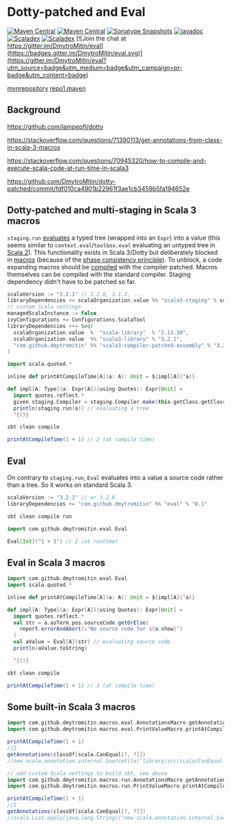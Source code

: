 # Dotty-patched and Eval

[![Maven Central](https://maven-badges.herokuapp.com/maven-central/com.github.dmytromitin/eval_3/badge.svg)](https://maven-badges.herokuapp.com/maven-central/com.github.dmytromitin/eval_3)
[![Maven Central](https://img.shields.io/maven-central/v/com.github.dmytromitin/eval_3.svg?label=maven%20central&color=success)](https://search.maven.org/search?q=g:%22com.github.dmytromitin%22%20AND%20a:%22eval_3%22)
[![Sonatype Snapshots](https://img.shields.io/nexus/r/https/oss.sonatype.org/com.github.dmytromitin/eval_3.svg?color=success)](https://oss.sonatype.org/content/groups/public/com/github/dmytromitin/eval_3/)
[![javadoc](https://javadoc.io/badge2/com.github.dmytromitin/eval_3/javadoc.svg)](https://javadoc.io/doc/com.github.dmytromitin/eval_3)
[![Scaladex](https://index.scala-lang.org/dmytromitin/dotty-patched/latest.svg?color=success)](https://index.scala-lang.org/dmytromitin/dotty-patched)
[![Scaladex](https://index.scala-lang.org/dmytromitin/dotty-patched/scala3-compiler-patched/latest.svg?color=success)](https://index.scala-lang.org/dmytromitin/dotty-patched/scala3-compiler-patched)
[![Join the chat at https://gitter.im/DmytroMitin/eval](https://badges.gitter.im/DmytroMitin/eval.svg)](https://gitter.im/DmytroMitin/eval?utm_source=badge&utm_medium=badge&utm_campaign=pr-badge&utm_content=badge)

[mvnrepository](https://mvnrepository.com/artifact/com.github.dmytromitin)
[repo1.maven](https://repo1.maven.org/maven2/com/github/dmytromitin/)

## Background

https://github.com/lampepfl/dotty

https://stackoverflow.com/questions/71390113/get-annotations-from-class-in-scala-3-macros

https://stackoverflow.com/questions/70945320/how-to-compile-and-execute-scala-code-at-run-time-in-scala3

https://github.com/DmytroMitin/dotty-patched/commit/fdf010ca4901b22961f3ae1cb3459b5fa194652e

## Dotty-patched and multi-staging in Scala 3 macros
`staging.run` [evaluates](https://docs.scala-lang.org/scala3/reference/metaprogramming/staging.html) a typed tree (wrapped into an `Expr`) into a value 
(this seems similar to `context.eval`/`toolbox.eval` evaluating an untyped tree in [Scala 2](https://docs.scala-lang.org/overviews/reflection/symbols-trees-types.html#tree-creation-via-parse-on-toolboxes)).
This functionality exists in Scala 3/Dotty but deliberately blocked in [macros](https://docs.scala-lang.org/scala3/reference/metaprogramming/macros.html) 
(because of the [phase consistency principle](https://docs.scala-lang.org/scala3/reference/metaprogramming/macros.html#the-phase-consistency-principle)). 
To unblock, a code expanding macros should be [compiled](https://www.scala-sbt.org/1.x/docs/Configuring-Scala.html#Configuring+Scala+tool+dependencies) with the compiler patched. 
Macros themselves can be compiled with the standard compiler. 
Staging dependency didn't have to be patched so far.
```scala
scalaVersion := "3.2.1" // 3.2.0, 3.1.3, ...
libraryDependencies += scalaOrganization.value %% "scala3-staging" % scalaVersion.value
// custom Scala settings
managedScalaInstance := false
ivyConfigurations += Configurations.ScalaTool
libraryDependencies ++= Seq(
  scalaOrganization.value  %  "scala-library"  % "2.13.10",
  scalaOrganization.value  %% "scala3-library" % "3.2.1",
  "com.github.dmytromitin" %% "scala3-compiler-patched-assembly" % "3.2.1" % "scala-tool"
)
```
```scala
import scala.quoted.*

inline def printAtCompileTime[A](a: A): Unit = ${impl[A]('a)}

def impl[A: Type](a: Expr[A])(using Quotes): Expr[Unit] =
  import quotes.reflect.*
  given staging.Compiler = staging.Compiler.make(this.getClass.getClassLoader)
  println(staging.run(a)) // evaluating a tree
  '{()}
```
```scala
sbt clean compile
```
```scala
printAtCompileTime(1 + 1) // 2 (at compile time)
```
## Eval
On contrary to `staging.run`, `Eval` evaluates into a value a source code rather than a tree. So it works on standard Scala 3.
```scala
scalaVersion := "3.2.1" // or 3.2.0
libraryDependencies += "com.github.dmytromitin" %% "eval" % "0.1"
```
```scala
sbt clean compile run
```
```scala
import com.github.dmytromitin.eval.Eval

Eval[Int]("1 + 1") // 2 (at runtime)
```
## Eval in Scala 3 macros
```scala
import com.github.dmytromitin.eval.Eval
import scala.quoted.*

inline def printAtCompileTime[A](a: A): Unit = ${impl[A]('a)}

def impl[A: Type](a: Expr[A])(using Quotes): Expr[Unit] = 
  import quotes.reflect.*
  val str = a.asTerm.pos.sourceCode.getOrElse(
    report.errorAndAbort(s"No source code for ${a.show}")
  )
  val aValue = Eval[A](str) // evaluating source code
  println(aValue.toString)

  '{()}
```
```scala
sbt clean compile
```
```scala
printAtCompileTime(1 + 1) // 2 (at compile time)
```
## Some built-in Scala 3 macros
```scala
import com.github.dmytromitin.macros.eval.AnnotationsMacro.getAnnotations
import com.github.dmytromitin.macros.eval.PrintValueMacro.printAtCompileTime

printAtCompileTime(1 + 1)
//2
getAnnotations(classOf[scala.CanEqual[?, ?]])
//new scala.annotation.internal.SourceFile("library/src/scala/CanEqual.scala"), new scala.annotation.internal.Child[scala.CanEqual.derived.type](), new scala.annotation.implicitNotFound("Values of types ${L} and ${R} cannot be compared with == or !=")
```
```scala
// add custom Scala settings to build.sbt, see above
import com.github.dmytromitin.macros.run.AnnotationsMacro.getAnnotations
import com.github.dmytromitin.macros.run.PrintValueMacro.printAtCompileTime

printAtCompileTime(1 + 1)
//2
getAnnotations(classOf[scala.CanEqual[?, ?]])
//scala.List.apply[java.lang.String]("new scala.annotation.internal.SourceFile(\"library/src/scala/CanEqual.scala\")", "new scala.annotation.internal.Child[scala.CanEqual.derived.type]()", "new scala.annotation.implicitNotFound(\"Values of types ${L} and ${R} cannot be compared with == or !=\")")
```